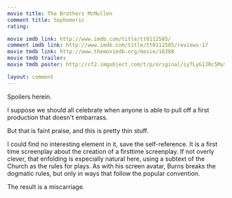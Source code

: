 ```yaml
---
movie title: The Brothers McMullen
comment title: Sophomoric
rating: 

movie imdb link: http://www.imdb.com/title/tt0112585/
comment imdb link: http://www.imdb.com/title/tt0112585/reviews-17
movie tmdb link: http://www.themoviedb.org/movie/16388
movie tmdb trailer: 
movie tmdb poster: http://cf2.imgobject.com/t/p/original/iyTLyG1JRc5MutpaJrJTnAoNfuo.jpg

layout: comment
---
```


Spoilers herein.

I suppose we should all celebrate when anyone is able to pull off a first production that doesn't embarrass.

But that is faint praise, and this is pretty thin stuff.

I could find no interesting element in it, save the self-reference. It is a first time screenplay about the creation of a firsttime screenplay. If not overly clever, that enfolding is especially natural here, using a subtext of the Church as the rules for plays. As with his screen avatar, Burns breaks the dogmatic rules, but only in ways that follow the popular convention.

The result is a miscarriage.